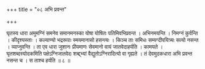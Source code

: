 +++
title = "०८ अभि प्रवन्त"

+++

घृतस्य धारा अमुमग्निं समनेव समानमनस्का योषा योषितः पतिमिवभिप्रवन्त । अभिनमयन्ति । निमग्नं कुर्वन्ति । कीदृश्यस्ताः । कल्याण्यो भद्ररूपाः स्मयमानासो हसन्त्यः । किञ्च ताः समिधः सम्यग्दीपयित्र्यः सत्यो नसन्त । व्याप्नुवन्ति । ता एव धारा जुशानः प्रीयमाणः सेवमानो वायं जातवेदाहर्यति । कामयते । घृतशब्दस्योदकमिति पक्षेऽग्निजातवेदः शब्द्द्भ्यां वैद्युतोऽग्निरादित्यो वा गृह्यते । तं देवमुदकधारा अभि प्रवन्त नसन्त च । स ताश्च हर्यति ॥ ८ ॥
